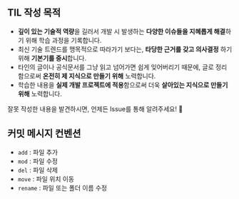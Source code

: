 ## TIL 작성 목적 

- **깊이 있는 기술적 역량**을 길러서 개발 시 발생하는 **다양한 이슈들을 지혜롭게 해결**하기 위해 학습 과정을 기록합니다. 
- 최신 기술 트렌드를 맹목적으로 따라가기 보다는, **타당한 근거를 갖고 의사결정** 하기 위해 **기본기를 중시**합니다. 
- 타인의 글이나 공식문서를 그냥 읽고 넘어가면 쉽게 잊어버리기 때문에, 글로 정리함으로써 **온전히 제 지식으로 만들기 위해** 노력합니다.
- 학습한 내용을 **실제 개발 프로젝트에 적용**함으로써 더욱 **살아있는 지식으로 만들기 위해** 노력합니다.

잘못 작성한 내용을 발견하시면, 언제든 Issue를 통해 알려주세요! 🙏

## 커밋 메시지 컨벤션 

- `add` : 파일 추가 
- `mod` : 파일 수정
- `del` : 파일 삭제
- `move` : 파일 위치 이동 
- `rename` : 파일 또는 폴더 이름 수정
